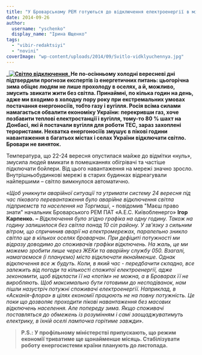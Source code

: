 ```yaml
---
title: "У Броварському РЕМ готуються до відключення електроенергії в місті та районі"
date: 2014-09-26
author: 
  username: "yschenko"
  display_name: "Ірина Ющенко"
tags: 
  - "vibir-redaktsiyi"
  - "novini"
coverImage: "wp-content/uploads/2014/09/Svitlo-vidklyuchennya.jpg"
---
```


**_[![Світло відключення](https://mpz.brovary.org/wp-content/uploads/2014/09/Svitlo-vidklyuchennya.jpg)](https://mpz.brovary.org/wp-content/uploads/2014/09/Svitlo-vidklyuchennya.jpg)_Не по-осінньому холодні вересневі дні підтвердили прогнози експертів із енергетичних питань: цьогорічна зима обіцяє людям не лише прохолоду в оселях, а й, можливо, змусить звикати жити без світла. Принаймні, по кілька годин на день, адже ми входимо в холодну пору року при екстремальних умовах постачання енергоносіїв, тобто газу і вугілля. Росія всіма силами намагається обвалити економіку України: перекривши газ, хоче позбавити теплові електростанції і вугілля, тому-то 80 % шахт на Донбасі, які й постачали вугілля для роботи ТЕС, зараз захоплені терористами. Нехватка енергоносіїв змушує в пікові години навантаження в багатьох містах і селах України відключати світло. Бровари не виняток.**

Температура, що 22-24 вересня опустилася майже до відмітки «нуль», змусила людей вмикати в помешканнях обігрівачі та частіше підключати бойлери. Від цього навантаження на мережі значно зросло. Внутрішньобудинкові мережі в старих будинках відреагували найпершими – світло вимкнулося автоматично.

«_Щоб уникнути аварійної ситуації та утримати систему 24 вересня під час пікового перевантаження було аварійне відключення світла підприємств та населення на Торгмаші_, **-** повідомив "Маєш право знати" начальник Броварського РЕМ ПАТ «А.Е.С. Київобленерго» **Ігор Карпенко.** _**–**_ _Відключення було згідно графіка на одну годину. Також на годину залишилося без світла понад 10 сіл району. У зв'язку з сильним вітром, що спричинив аварії на електромережах, паралельно зникло світло ще в кількох оселях броварчан_. _При дефіциті потужності ми відразу доводимо до споживачів графіки відключень. На жаль, це ми можемо зробити лише через ЖЕКи та аварійну службу 050. Взагалі, намагаємося (і плануємо) місто відключати якнайменше. Однак відключення все ж будуть. Коли, в який час - передбачити складно, все залежить від погоди та кількості спожитої електроенергії, адже зекономити, щоб відкласти її на «потім» не можна, а в Броварах її не виробляють. Щоб максимально бути готовими до несподіванок, нам пішли назустріч потужні споживачі електроенергії. Наприклад, в «Асканія-флора» в цілях економії працюють не на повну потужність. Це поки що дозволяє проходити пікові навантаження без масових відключень населення. Але попереду зима. Якщо споживачі поставляться до обмежень із розумінням і самі заощаджуватимуть електрику, в їхній оселі лампочка горітиме завжди_».

> **P.S.: У профільному міністерстві припускають, що режим економії триватиме ще щонайменше місяць. Стабілізувати роботу енергосистеми країни планують до листопада.**
